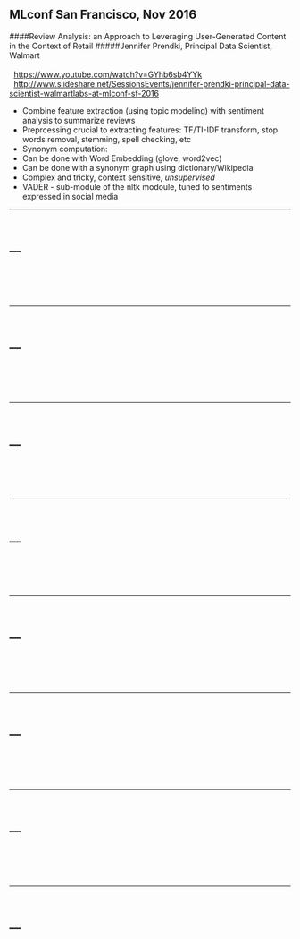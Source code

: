 ## MLconf San Francisco, Nov 2016

####Review Analysis: an Approach to Leveraging User-Generated Content in the Context of Retail
#####Jennifer Prendki, Principal Data Scientist, Walmart
<br/>
<br/>&nbsp;&nbsp;https://www.youtube.com/watch?v=GYhb6sb4YYk
<br/>&nbsp;&nbsp;http://www.slideshare.net/SessionsEvents/jennifer-prendki-principal-data-scientist-walmartlabs-at-mlconf-sf-2016
 - Combine feature extraction (using topic modeling) with sentiment analysis to summarize reviews
 - Preprcessing crucial to extracting features: TF/TI-IDF transform, stop words removal, stemming, spell checking, etc
 - Synonym computation:
  - Can be done with Word Embedding (glove, word2vec)
  - Can be done with a synonym graph using dictionary/Wikipedia
  - Complex and tricky, context sensitive, _unsupervised_
 - VADER - sub-module of the nltk modoule, tuned to sentiments expressed in social media


****
<br/>__<br/>
<br/>&nbsp;&nbsp;
<br/>&nbsp;&nbsp;
 - 


****
<br/>__<br/>
<br/>&nbsp;&nbsp;
<br/>&nbsp;&nbsp;
 - 

****
<br/>__<br/>
<br/>&nbsp;&nbsp;
<br/>&nbsp;&nbsp;
 - 


****
<br/>__<br/>
<br/>&nbsp;&nbsp;
<br/>&nbsp;&nbsp;
 - 

****
<br/>__<br/>
<br/>&nbsp;&nbsp;
<br/>&nbsp;&nbsp;
 - 


****
<br/>__<br/>
<br/>&nbsp;&nbsp;
<br/>&nbsp;&nbsp;
 - 

****
<br/>__<br/>
<br/>&nbsp;&nbsp;
<br/>&nbsp;&nbsp;
 - 


****
<br/>__<br/>
<br/>&nbsp;&nbsp;
<br/>&nbsp;&nbsp;
 - 
